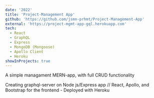 ```yaml
---
date: '2022'
title: 'Project-Management App'
github: 'https://github.com/jsmn-prhmt/Project-Management-App'
external: 'https://project-mgmt-app-gql.herokuapp.com'
tech:
  - React
  - GraphQL
  - Express
  - MongoDB (Mongoose)
  - Apollo Client 
  - Heroku
showInProjects: true
---
```


A simple managament MERN-app, with full CRUD functionality               

Creating graphql-server on Node js/Express app // React, Apollo, and Bootstrap for the frontend - Deployed with Heroku